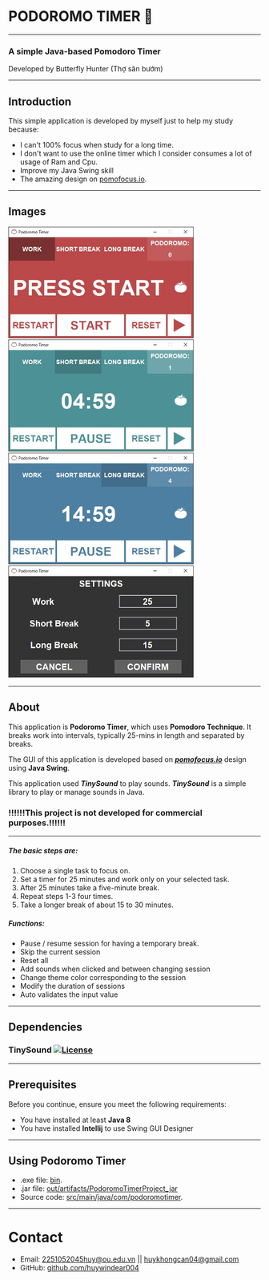 # PODOROMO TIMER 🍅
<hr>

### A simple Java-based Pomodoro Timer
 Developed by Butterfly Hunter (Thợ săn bướm)
<hr>

## Introduction
This simple application is developed by myself just to help my study because:
- I can't 100% focus when study for a long time.
- I don't want to use the online timer which I consider consumes a lot of usage of Ram and Cpu.
- Improve my Java Swing skill
- The amazing design on [pomofocus.io](https://pomofocus.io/).
<hr>

## Images
<img src="demoImages/init.jpg" width="370"/>
<img src="demoImages/shortBreak.jpg" width="370"/>
<img src="demoImages/longBreak.jpg" width="370"/>
<img src="demoImages/setting.jpg" width="370"/>

<hr>

## About
This application is **Podoromo Timer**, which uses **Pomodoro Technique**. It breaks work into intervals, typically 25-mins in length and separated by breaks.<br/>

The GUI of this application is developed based on **_[pomofocus.io](https://pomofocus.io/)_** design using <b>Java Swing</b>.<br>

This application used **_TinySound_** to play sounds. **_TinySound_** is a simple library to play or manage sounds in Java.

### !!!!!!This project is not developed for commercial purposes.!!!!!!
<hr/>

##### The basic steps are:
1. Choose a single task to focus on.
2. Set a timer for 25 minutes and work only on your selected task.
3. After 25 minutes take a five-minute break.
4. Repeat steps 1-3 four times.
5. Take a longer break of about 15 to 30 minutes. <br/>

##### Functions:
- Pause / resume session for having a temporary break.
- Skip the current session
- Reset all
- Add sounds when clicked and between changing session
- Change theme color corresponding to the session 
- Modify the duration of sessions
- Auto validates the input value
<hr/>

## Dependencies
### TinySound [![License](https://img.shields.io/badge/License-BSD%202--Clause-blue.svg)](lib/tinysound-1.1.1/LICENSE)
<hr>

## Prerequisites
Before you continue, ensure you meet the following requirements: 
- You have installed at least **Java 8**
- You have installed **Intellij** to use Swing GUI Designer
<hr>

## Using Podoromo Timer
- .exe file: [bin](bin).
- .jar file: [out/artifacts/PodoromoTimerProject_jar](out/artifacts/PodoromoTimerProject_jar)
- Source code: [src/main/java/com/podoromotimer](src/main/java/com/podoromotimer).
<hr>

# Contact
* Email: [2251052045huy@ou.edu.vn](mailto:2251052045huy@ou.edu.vn) || [huykhongcan04@gmail.com](mailto:huykhongcan04@gmail.com)
* GitHub: [github.com/huywindear004](https://github.com/huywindear004)